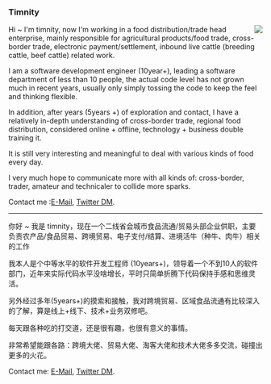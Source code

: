 ### Timnity

<img align="right" src="https://github-readme-stats.vercel.app/api?username=timnity&show_icons=true&icon_color=0366d6&text_color=24292e&bg_color=ffffff&hide_title=true" />

Hi ~ I'm timnity, now I'm working in a food distribution/trade head enterprise, mainly responsible for agricultural products/food trade, cross-border trade, electronic payment/settlement, inbound live cattle (breeding cattle, beef cattle) related work.

I am a software development engineer (10year+), leading a software department of less than 10 people, the actual code level has not grown much in recent years, usually only simply tossing the code to keep the feel and thinking flexible.

In addition, after years (5years +) of exploration and contact, I have a relatively in-depth understanding of cross-border trade, regional food distribution, considered online + offline, technology + business double training it.

It is still very interesting and meaningful to deal with various kinds of food every day.

I very much hope to communicate more with all kinds of: cross-border, trader, amateur and technicaler to collide more sparks.

Contact me :[E-Mail](mailto:timnity@gmail.com), [Twitter DM](https://twitter.com/timnity).

---

你好 ~ 我是 timnity，现在一个二线省会城市食品流通/贸易头部企业供职，主要负责农产品/食品贸易、跨境贸易、电子支付/结算、进境活牛（种牛、肉牛）相关的工作

我本人是个中等水平的软件开发工程师 (10years+)，领导着一个不到10人的软件部门，近年来实际代码水平没啥增长，平时只简单折腾下代码保持手感和思维灵活。

另外经过多年(5years+)的摸索和接触，我对跨境贸易、区域食品流通有比较深入的了解，算是线上+线下、技术+业务双修吧。

每天跟各种吃的打交道，还是很有趣，也很有意义的事情。

非常希望能跟各路：跨境大佬、贸易大佬、淘客大佬和技术大佬多多交流，碰撞出更多的火花。

Contact me: [E-Mail](mailto:timnity@gmail.com), [Twitter DM](https://twitter.com/timnity).
